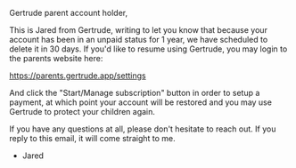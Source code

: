 Gertrude parent account holder,

This is Jared from Gertrude, writing to let you know that because your account has been in
an unpaid status for 1 year, we have scheduled to delete it in 30 days. If you'd like to
resume using Gertrude, you may login to the parents website here:

https://parents.gertrude.app/settings

And click the "Start/Manage subscription" button in order to setup a payment, at which
point your account will be restored and you may use Gertrude to protect your children
again.

If you have any questions at all, please don't hesitate to reach out. If you reply to this
email, it will come straight to me.

- Jared
